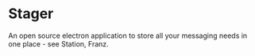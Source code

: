 # Stager
An open source electron application to store all your messaging needs in one place - see Station, Franz. 
